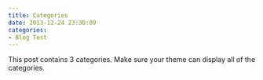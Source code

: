 ```yaml
---
title: Categories
date: 2013-12-24 23:30:09
categories:
- Blog Test
---
```


This post contains 3 categories. Make sure your theme can display all of the categories.
